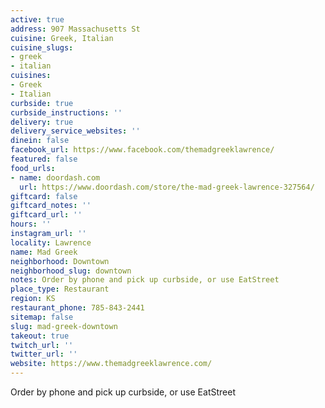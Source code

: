```yaml
---
active: true
address: 907 Massachusetts St
cuisine: Greek, Italian
cuisine_slugs:
- greek
- italian
cuisines:
- Greek
- Italian
curbside: true
curbside_instructions: ''
delivery: true
delivery_service_websites: ''
dinein: false
facebook_url: https://www.facebook.com/themadgreeklawrence/
featured: false
food_urls:
- name: doordash.com
  url: https://www.doordash.com/store/the-mad-greek-lawrence-327564/
giftcard: false
giftcard_notes: ''
giftcard_url: ''
hours: ''
instagram_url: ''
locality: Lawrence
name: Mad Greek
neighborhood: Downtown
neighborhood_slug: downtown
notes: Order by phone and pick up curbside, or use EatStreet
place_type: Restaurant
region: KS
restaurant_phone: 785-843-2441
sitemap: false
slug: mad-greek-downtown
takeout: true
twitch_url: ''
twitter_url: ''
website: https://www.themadgreeklawrence.com/
---
```


Order by phone and pick up curbside, or use EatStreet